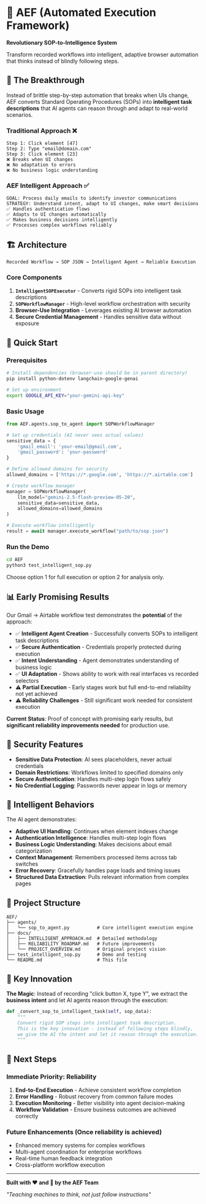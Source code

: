 # 🚀 AEF (Automated Execution Framework)

**Revolutionary SOP-to-Intelligence System**

Transform recorded workflows into intelligent, adaptive browser automation that thinks instead of blindly following steps.

## 🎯 **The Breakthrough**

Instead of brittle step-by-step automation that breaks when UIs change, AEF converts Standard Operating Procedures (SOPs) into **intelligent task descriptions** that AI agents can reason through and adapt to real-world scenarios.

### **Traditional Approach** ❌
```
Step 1: Click element [47]
Step 2: Type "email@domain.com" 
Step 3: Click element [23]
❌ Breaks when UI changes
❌ No adaptation to errors
❌ No business logic understanding
```

### **AEF Intelligent Approach** ✅
```
GOAL: Process daily emails to identify investor communications
STRATEGY: Understand intent, adapt to UI changes, make smart decisions
✅ Handles authentication flows
✅ Adapts to UI changes automatically  
✅ Makes business decisions intelligently
✅ Processes complex workflows reliably
```

## 🏗️ **Architecture**

```
Recorded Workflow → SOP JSON → Intelligent Agent → Reliable Execution
```

### **Core Components**

1. **`IntelligentSOPExecutor`** - Converts rigid SOPs into intelligent task descriptions
2. **`SOPWorkflowManager`** - High-level workflow orchestration with security
3. **Browser-Use Integration** - Leverages existing AI browser automation
4. **Secure Credential Management** - Handles sensitive data without exposure

## 🚀 **Quick Start**

### **Prerequisites**
```bash
# Install dependencies (browser-use should be in parent directory)
pip install python-dotenv langchain-google-genai

# Set up environment
export GOOGLE_API_KEY="your-gemini-api-key"
```

### **Basic Usage**

```python
from AEF.agents.sop_to_agent import SOPWorkflowManager

# Set up credentials (AI never sees actual values)
sensitive_data = {
    'gmail_email': 'your-email@gmail.com',
    'gmail_password': 'your-password'
}

# Define allowed domains for security
allowed_domains = ['https://*.google.com', 'https://*.airtable.com']

# Create workflow manager
manager = SOPWorkflowManager(
    llm_model="gemini-2.5-flash-preview-05-20",
    sensitive_data=sensitive_data,
    allowed_domains=allowed_domains
)

# Execute workflow intelligently
result = await manager.execute_workflow("path/to/sop.json")
```

### **Run the Demo**

```bash
cd AEF
python3 test_intelligent_sop.py
```

Choose option 1 for full execution or option 2 for analysis only.

## 📊 **Early Promising Results**

Our Gmail → Airtable workflow test demonstrates the **potential** of the approach:

- ✅ **Intelligent Agent Creation** - Successfully converts SOPs to intelligent task descriptions
- ✅ **Secure Authentication** - Credentials properly protected during execution
- ✅ **Intent Understanding** - Agent demonstrates understanding of business logic
- ✅ **UI Adaptation** - Shows ability to work with real interfaces vs recorded selectors
- ⚠️ **Partial Execution** - Early stages work but full end-to-end reliability not yet achieved
- ⚠️ **Reliability Challenges** - Still significant work needed for consistent execution

**Current Status**: Proof of concept with promising early results, but **significant reliability improvements needed** for production use.

## 🔐 **Security Features**

- **Sensitive Data Protection**: AI sees placeholders, never actual credentials
- **Domain Restrictions**: Workflows limited to specified domains only
- **Secure Authentication**: Handles multi-step login flows safely
- **No Credential Logging**: Passwords never appear in logs or memory

## 🧠 **Intelligent Behaviors**

The AI agent demonstrates:

- **Adaptive UI Handling**: Continues when element indexes change
- **Authentication Intelligence**: Handles multi-step login flows
- **Business Logic Understanding**: Makes decisions about email categorization
- **Context Management**: Remembers processed items across tab switches
- **Error Recovery**: Gracefully handles page loads and timing issues
- **Structured Data Extraction**: Pulls relevant information from complex pages

## 📁 **Project Structure**

```
AEF/
├── agents/
│   └── sop_to_agent.py          # Core intelligent execution engine
├── docs/
│   ├── INTELLIGENT_APPROACH.md  # Detailed methodology
│   ├── RELIABILITY_ROADMAP.md   # Future improvements
│   └── PROJECT_OVERVIEW.md      # Original project vision
├── test_intelligent_sop.py      # Demo and testing
└── README.md                    # This file
```

## 🎯 **Key Innovation**

**The Magic**: Instead of recording "click button X, type Y", we extract the **business intent** and let AI agents reason through the execution:

```python
def _convert_sop_to_intelligent_task(self, sop_data):
    """
    Convert rigid SOP steps into intelligent task description.
    This is the key innovation - instead of following steps blindly,
    we give the AI the intent and let it reason through the execution.
    """
```

## 🔮 **Next Steps**

### **Immediate Priority: Reliability**
1. **End-to-End Execution** - Achieve consistent workflow completion
2. **Error Handling** - Robust recovery from common failure modes  
3. **Execution Monitoring** - Better visibility into agent decision-making
4. **Workflow Validation** - Ensure business outcomes are achieved correctly

### **Future Enhancements** (Once reliability is achieved)
- Enhanced memory systems for complex workflows
- Multi-agent coordination for enterprise workflows
- Real-time human feedback integration
- Cross-platform workflow execution

---

**Built with ❤️ and 🧠 by the AEF Team**

*"Teaching machines to think, not just follow instructions"* 